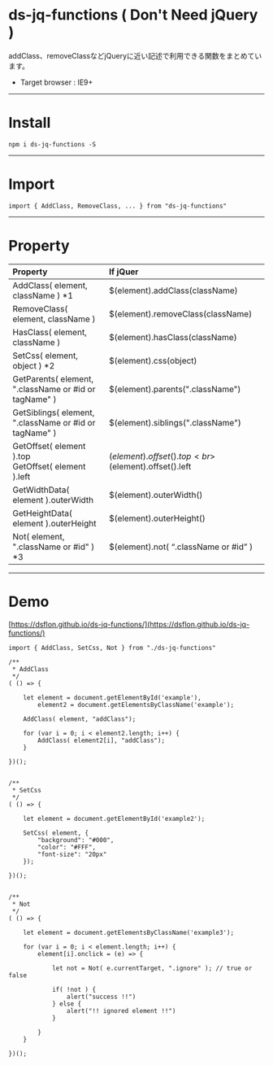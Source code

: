 # ds-jq-functions ( Don't Need jQuery )


addClass、removeClassなどjQueryに近い記述で利用できる関数をまとめています。

- Target browser : IE9+

___

# Install

```
npm i ds-jq-functions -S
```

___

# Import

```
import { AddClass, RemoveClass, ... } from "ds-jq-functions"
```

___

# Property

|Property|If jQuer|
|:-------|:--------|
|AddClass( element, className ) *1|$(element).addClass(className)|
|RemoveClass( element, className )|$(element).removeClass(className)|
|HasClass( element, className )|$(element).hasClass(className)|
|SetCss( element, object ) *2|$(element).css(object)|
|GetParents( element, ".className or #id or tagName" )|$(element).parents(".className")|
|GetSiblings( element, ".className or #id or tagName" )|$(element).siblings(".className")|
|GetOffset( element ).top<br>GetOffset( element ).left|$(element).offset().top<br>$(element).offset().left|
|GetWidthData( element ).outerWidth|$(element).outerWidth()|
|GetHeightData( element ).outerHeight|$(element).outerHeight()|
|Not( element, ".className or #id" ) *3|$(element).not( “.className or #id” )|


___

# Demo

[https://dsflon.github.io/ds-jq-functions/](https://dsflon.github.io/ds-jq-functions/)

```
import { AddClass, SetCss, Not } from "./ds-jq-functions"

/**
 * AddClass
 */
( () => {

    let element = document.getElementById('example'),
        element2 = document.getElementsByClassName('example');

    AddClass( element, "addClass");

    for (var i = 0; i < element2.length; i++) {
        AddClass( element2[i], "addClass");
    }

})();


/**
 * SetCss
 */
( () => {

    let element = document.getElementById('example2');

    SetCss( element, {
        "background": "#000",
        "color": "#FFF",
        "font-size": "20px"
    });

})();


/**
 * Not
 */
( () => {

    let element = document.getElementsByClassName('example3');

    for (var i = 0; i < element.length; i++) {
        element[i].onclick = (e) => {

            let not = Not( e.currentTarget, ".ignore" ); // true or false

            if( !not ) {
                alert("success !!")
            } else {
                alert("!! ignored element !!")
            }

        }
    }

})();
```
